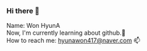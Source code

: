 ### Hi there 👋

<!--
**wonhyuna/wonhyuna** is a ✨ _special_ ✨ repository because its `README.md` (this file) appears on your GitHub profile.

Here are some ideas to get you started:

- 🔭 I’m currently working on ...
- 🌱 I’m currently learning ...
- 👯 I’m looking to collaborate on ...
- 🤔 I’m looking for help with ...
- 💬 Ask me about ...
- 📫 How to reach me: ...
- 😄 Pronouns: ...
- ⚡ Fun fact: ...
-->

Name: Won HyunA <br>
Now, I'm currently learning about github.🌱 <br>
How to reach me: hyunawon417@naver.com 📫 
